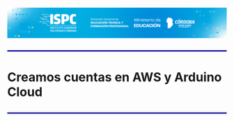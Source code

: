 ![logo](/assets/Curso%20ISPC.png)

![line](/assets/line.png)

# Creamos cuentas en AWS y Arduino Cloud

![line](/assets/line.png)